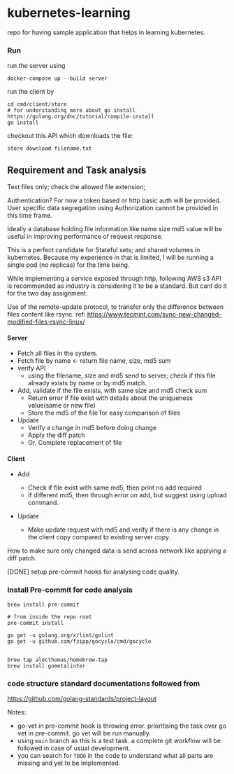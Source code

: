 # kubernetes-learning
repo for having sample application that helps in learning kubernetes.

### Run

run the server using


```
docker-compose up --build server
```

run the client by

```
cd cmd/client/store
# for understanding more about go install https://golang.org/doc/tutorial/compile-install
go install
```

checkout this API which downloads the file:

```
store download filename.txt
```

## Requirement and Task analysis

Text files only; check the allowed file extension;

Authentication? For now a token based or http basic auth will be provided. User specific data segregation using Authorization cannot be provided in this time frame.

Ideally a database holding file  information like name size md5 value will be useful in improving  performance of request response.

This is a perfect candidate for Stateful sets; and shared volumes in kubernetes. Because my experience in that is limited, I will be running a single pod (no replicas) for the time being.

While implementing a service exposed through http, following AWS s3 API is recommended as industry is considering it to be a standard. But cant do it for the two day assignment.

Use of the remote-update protocol, to transfer only the difference between files content like rsync.
ref: https://www.tecmint.com/sync-new-changed-modified-files-rsync-linux/

#### Server
- Fetch all files in the system.
- Fetch file by name <- return file name, size, md5 sum
- verify API
    - using the filename, size and md5 send to server; check if this file already exists by name or by md5 match.
- Add, validate if the file exists, with same size and md5 check sum
	- Return error if file exist with details about the uniqueness value(same or new file)
	- Store the md5 of the file for easy comparison of files
- Update
	- Verify a change in md5 before doing change
	- Apply the diff patch
	- Or, Complete replacement of file

#### Client
- Add
	- Check if file exist with same md5, then print no add required
	- If different md5, then through error on add, but suggest using upload command.
		
- Update
	- Make update request with md5 and verify if there is any change in the client copy compared to existing server copy.

How to make sure only changed data is send across network like applying a diff patch.

[DONE] setup pre-commit hooks for analysing code quality.


### Install Pre-commit for code analysis

```
brew install pre-commit

# from inside the repo root
pre-commit install

go get -u golang.org/x/lint/golint
go get -u github.com/fzipp/gocyclo/cmd/gocyclo


brew tap alecthomas/homebrew-tap
brew install gometalinter

```


### code structure standard documentations followed from

https://github.com/golang-standards/project-layout

Notes:

- go-vet in pre-commit hook is throwing error. prioritising the task over go vet in pre-commit. go vet will be run manually.
- using `main` branch as this is a test task. a complete git workflow will be followed in case of usual development.
- you can search for `TODO` in the code to understand what all parts are missing and yet to be implemented.
